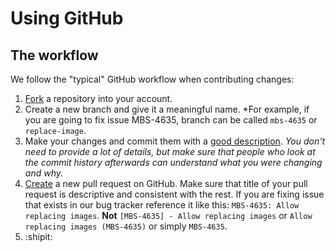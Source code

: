 # Using GitHub

## The workflow

We follow the "typical" GitHub workflow when contributing changes:

1. [Fork](https://help.github.com/articles/fork-a-repo/) a repository into your account.
2. Create a new branch and give it a meaningful name. *For example, if you are going to fix issue MBS-4635, branch can be called `mbs-4635` or `replace-image`.
3. Make your changes and commit them with a [good description](http://tbaggery.com/2008/04/19/a-note-about-git-commit-messages.html). *You don't need to provide a lot of details, but make sure that people who look at the commit history afterwards can understand what you were changing and why.*
4. [Create](https://help.github.com/articles/creating-a-pull-request/) a new pull request on GitHub. Make sure that title of your pull request is descriptive and consistent with the rest. If you are fixing issue that exists in our bug tracker reference it like this: `MBS-4635: Allow replacing images`. **Not** `[MBS-4635] - Allow replacing images` or `Allow replacing images (MBS-4635)` or simply `MBS-4635`.
5. :shipit:
